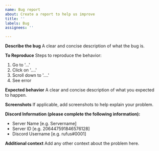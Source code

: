 ```yaml
---
name: Bug report
about: Create a report to help us improve
title: ''
labels: Bug
assignees: ''

---
```


**Describe the bug**
A clear and concise description of what the bug is.

**To Reproduce**
Steps to reproduce the behavior:
1. Go to '...'
2. Click on '....'
3. Scroll down to '....'
4. See error

**Expected behavior**
A clear and concise description of what you expected to happen.

**Screenshots**
If applicable, add screenshots to help explain your problem.

**Discord Information (please complete the following information):**
- Server Name [e.g. Servername]
- Server ID [e.g. 206447591846576128]
- Discord Username [e.g. rufus#0001]

**Additional context**
Add any other context about the problem here.
